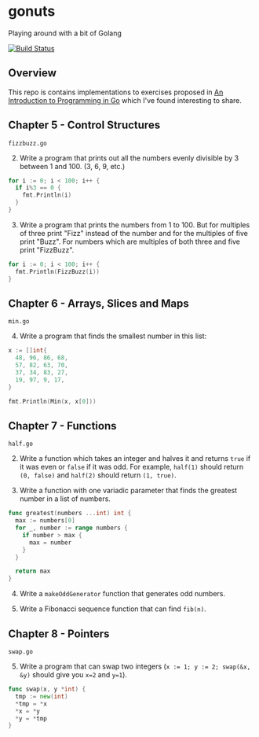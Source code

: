 gonuts
======

Playing around with a bit of Golang

[![Build Status](https://travis-ci.org/cilindrox/gonuts.svg)](https://travis-ci.org/cilindrox/gonuts)


## Overview

This repo is contains implementations to exercises proposed in [An Introduction to Programming in Go][book] which I've found interesting to share.


## Chapter 5 - Control Structures

`fizzbuzz.go`

2. Write a program that prints out all the numbers evenly divisible by 3 between 1 and 100. (3, 6, 9, etc.)

```go
for i := 0; i < 100; i++ {
  if i%3 == 0 {
    fmt.Println(i)
  }
}
```

3. Write a program that prints the numbers from 1 to 100. But for multiples of three print "Fizz" instead of the number and for the multiples of five print "Buzz". For numbers which are multiples of both three and five print "FizzBuzz".

```go
for i := 0; i < 100; i++ {
  fmt.Println(FizzBuzz(i))
}
```


## Chapter 6 - Arrays, Slices and Maps

`min.go`

4. Write a program that finds the smallest number in this list:

```go
x := []int{
  48, 96, 86, 68,
  57, 82, 63, 70,
  37, 34, 83, 27,
  19, 97, 9, 17,
}

fmt.Println(Min(x, x[0]))
```

## Chapter 7 - Functions

`half.go`

2. Write a function which takes an integer and halves it and returns `true` if it was even or `false` if it was odd. For example, `half(1)` should return `(0, false)` and `half(2)` should return `(1, true)`.

3. Write a function with one variadic parameter that finds the greatest number in a list of numbers.

```go
func greatest(numbers ...int) int {
  max := numbers[0]
  for _, number := range numbers {
    if number > max {
      max = number
    }
  }

  return max
}
```

4. Write a `makeOddGenerator` function that generates odd numbers.

5. Write a Fibonacci sequence function that can find `fib(n)`.


## Chapter 8 - Pointers

`swap.go`

5. Write a program that can swap two integers (`x := 1; y := 2; swap(&x, &y)` should give you `x=2` and `y=1`).

```go
func swap(x, y *int) {
  tmp := new(int)
  *tmp = *x
  *x = *y
  *y = *tmp
}
```



[book]: https://www.golang-book.com/books/intro

